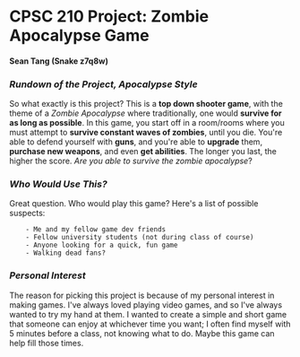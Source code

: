 # CPSC 210 Project: Zombie Apocalypse Game
#### Sean Tang (Snake z7q8w)


### *Rundown of the Project, Apocalypse Style*
	
So what exactly is this project? This is a **top down shooter game**, with the theme of a *Zombie Apocalypse*
where traditionally, one would **survive for as long as possible**. In this game, you start off in a room/rooms where
you must attempt to **survive constant waves of zombies**, until you die. You're able to defend yourself with **guns**, 
and you're able to **upgrade** them, **purchase new weapons**, and even **get abilities**. The longer you last, the 
higher the score. *Are you able to survive the zombie apocalypse*?

### *Who Would Use This?*

Great question. Who would play this game? Here's a list of possible suspects:
		
		- Me and my fellow game dev friends
		- Fellow university students (not during class of course)
		- Anyone looking for a quick, fun game
		- Walking dead fans?

### *Personal Interest*

The reason for picking this project is because of my personal interest in making games. I've always loved
playing video games, and so I've always wanted to try my hand at them. I wanted to create a simple and short game
that someone can enjoy at whichever time you want; I often find myself with 5 minutes before a class, not knowing 
what to do. Maybe this game can help fill those times.


